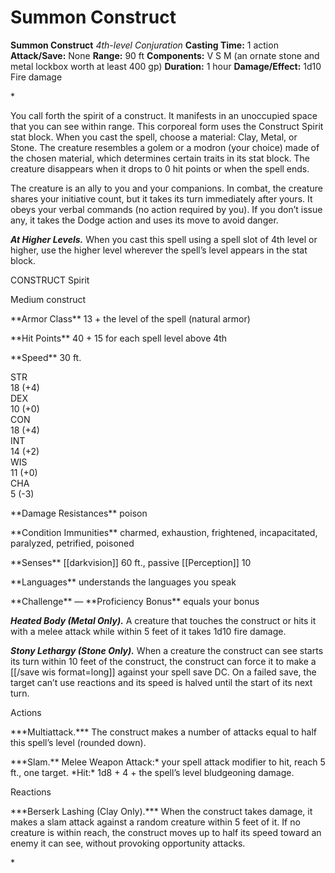 # Summon Construct

**Summon Construct**
_4th-level Conjuration_
**Casting Time:** 1 action
**Attack/Save:** None
**Range:** 90 ft
**Components:** V S M (an ornate stone and metal lockbox worth at least 400 gp)
**Duration:** 1 hour
**Damage/Effect:** 1d10 Fire damage

*<p>You call forth the spirit of a construct. It manifests in an unoccupied space that you can see within range. This corporeal form uses the Construct Spirit stat block. When you cast the spell, choose a material: Clay, Metal, or Stone. The creature resembles a golem or a modron (your choice) made of the chosen material, which determines certain traits in its stat block. The creature disappears when it drops to 0 hit points or when the spell ends.

The creature is an ally to you and your companions. In combat, the creature shares your initiative count, but it takes its turn immediately after yours. It obeys your verbal commands (no action required by you). If you don’t issue any, it takes the Dodge action and uses its move to avoid danger.

*****At Higher Levels.***** When you cast this spell using a spell slot of 4th level or higher, use the higher level wherever the spell’s level appears in the stat block.</p>
<div class="Basic-Text-Frame stat-block-finder">
<p class="Stat-Block-Styles_Stat-Block-Title">CONSTRUCT Spirit</p>
<p class="Stat-Block-Styles_Stat-Block-Metadata">Medium construct</p>
<p class="Stat-Block-Styles_Stat-Block-Data">**Armor Class** 13 + the level of the spell (natural armor)</p>
<p class="Stat-Block-Styles_Stat-Block-Data">**Hit Points** 40 + 15 for each spell level above 4th</p>
<p class="Stat-Block-Styles_Stat-Block-Data">**Speed** 30 ft.</p>
<div class="stat-block-ability-scores">
<div class="stat-block-ability-scores-stat">
<div class="stat-block-ability-scores-heading">STR
<div class="stat-block-ability-scores-data"><span class="stat-block-ability-scores-score">18</span> <span class="stat-block-ability-scores-modifier">(+4)</span>
<div class="stat-block-ability-scores-stat">
<div class="stat-block-ability-scores-heading">DEX
<div class="stat-block-ability-scores-data"><span class="stat-block-ability-scores-score">10</span> <span class="stat-block-ability-scores-modifier">(+0)</span>
<div class="stat-block-ability-scores-stat">
<div class="stat-block-ability-scores-heading">CON
<div class="stat-block-ability-scores-data"><span class="stat-block-ability-scores-score">18</span> <span class="stat-block-ability-scores-modifier">(+4)</span>
<div class="stat-block-ability-scores-stat">
<div class="stat-block-ability-scores-heading">INT
<div class="stat-block-ability-scores-data"><span class="stat-block-ability-scores-score">14</span> <span class="stat-block-ability-scores-modifier">(+2)</span>
<div class="stat-block-ability-scores-stat">
<div class="stat-block-ability-scores-heading">WIS
<div class="stat-block-ability-scores-data"><span class="stat-block-ability-scores-score">11</span> <span class="stat-block-ability-scores-modifier">(+0)</span>
<div class="stat-block-ability-scores-stat">
<div class="stat-block-ability-scores-heading">CHA
<div class="stat-block-ability-scores-data">5 <span class="stat-block-ability-scores-modifier">(-3)</span>
<p class="Stat-Block-Styles_Stat-Block-Data">**Damage Resistances** poison</p>
<p class="Stat-Block-Styles_Stat-Block-Data">**Condition Immunities** charmed, exhaustion, frightened, incapacitated, paralyzed, petrified, poisoned</p>
<p class="Stat-Block-Styles_Stat-Block-Data">**Senses** [[darkvision]] 60 ft., passive [[Perception]] 10</p>
<p class="Stat-Block-Styles_Stat-Block-Data">**Languages** understands the languages you speak</p>
<p class="Stat-Block-Styles_Stat-Block-Data-Last">**Challenge** — **Proficiency Bonus** equals your bonus

***Heated Body (Metal Only).*** A creature that touches the construct or hits it with a melee attack while within 5 feet of it takes 1d10 fire damage.

***Stony Lethargy (Stone Only).*** When a creature the construct can see starts its turn within 10 feet of the construct, the construct can force it to make a [[/save wis format=long]] against your spell save DC. On a failed save, the target can’t use reactions and its speed is halved until the start of its next turn.</p>
<p class="Stat-Block-Styles_Stat-Block-Heading">Actions</p>
<p class="Stat-Block-Styles_Stat-Block-Body">***Multiattack.*** The construct makes a number of attacks equal to half this spell’s level (rounded down).</p>
<p class="Stat-Block-Styles_Stat-Block-Body">***Slam.** Melee Weapon Attack:* your spell attack modifier to hit, reach 5 ft., one target. *Hit:* 1d8 + 4 + the spell’s level bludgeoning damage.</p>
<p class="Stat-Block-Styles_Stat-Block-Heading">Reactions</p>
<p class="Stat-Block-Styles_Stat-Block-Body">***Berserk Lashing (Clay Only).*** When the construct takes damage, it makes a slam attack against a random creature within 5 feet of it. If no creature is within reach, the construct moves up to half its speed toward an enemy it can see, without provoking opportunity attacks.</p>*